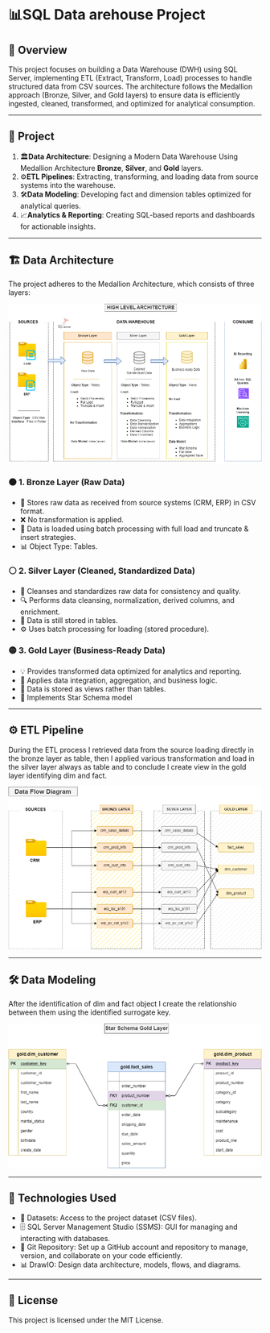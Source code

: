 # 📊SQL Data arehouse Project

## 📝 Overview

This project focuses on building a Data Warehouse (DWH) using SQL Server, implementing ETL (Extract, Transform, Load) processes to handle structured data from CSV sources. The architecture follows the Medallion approach (Bronze, Silver, and Gold layers) to ensure data is efficiently ingested, cleaned, transformed, and optimized for analytical consumption.

---

## 📖 Project

1. 🏛**Data Architecture**: Designing a Modern Data Warehouse Using Medallion Architecture **Bronze**, **Silver**, and **Gold** layers.
2. ⚙️**ETL Pipelines**: Extracting, transforming, and loading data from source systems into the warehouse.
3. 🛠️**Data Modeling**: Developing fact and dimension tables optimized for analytical queries.
4. 📈**Analytics & Reporting**: Creating SQL-based reports and dashboards for actionable insights.

---

## 🏗 Data Architecture

The project adheres to the Medallion Architecture, which consists of three layers:

![Image Alt](https://github.com/StefanoN98/Data-Warehouse-Project-SQL-Server/blob/main/Docs/DWH%20Architecture%20.png?raw=true)


### 🟤 1. Bronze Layer (Raw Data)

- 📂 Stores raw data as received from source systems (CRM, ERP) in CSV format.
- ❌ No transformation is applied.
- 📌 Data is loaded using batch processing with full load and truncate & insert strategies.
- 📊 Object Type: Tables. 


### ⚪ 2. Silver Layer (Cleaned, Standardized Data)

- 🧹 Cleanses and standardizes raw data for consistency and quality.
- 🔍 Performs data cleansing, normalization, derived columns, and enrichment.
- 📌 Data is still stored in tables.
- ⚙ Uses batch processing for loading (stored procedure).


### 🟡 3. Gold Layer (Business-Ready Data)

- 💡 Provides transformed data optimized for analytics and reporting.
- 🔄 Applies data integration, aggregation, and business logic.
- 📌 Data is stored as views rather than tables.
- 🌟 Implements  Star Schema model

---

## ⚙️ ETL Pipeline

During the ETL process I retrieved data from the source loading directly in the bronze layer as table, then I applied various transformation and load in the silver layer always as table and to conclude I create view in the gold layer identifying dim and fact.

![Image Alt](https://github.com/StefanoN98/Data-Warehouse-Project-SQL-Server/blob/main/Docs/Data%20Flow%20Diagram%20.png?raw=true
)

---

## 🛠️ Data Modeling

After the identification of dim and fact object I create the relationshio between them using the identified surrogate key.

![Image Alt](https://github.com/StefanoN98/Data-Warehouse-Project-SQL-Server/blob/dee6e94f1c0d899b7fbfbf42e00a1d08eea6d1f8/Docs/Star%20Schema%20Gold%20Layer.png)

---

## 🔧 Technologies Used

- 📂 Datasets: Access to the project dataset (CSV files).
- 🗄 SQL Server Management Studio (SSMS): GUI for managing and interacting with databases.
- 🐙 Git Repository: Set up a GitHub account and repository to manage, version, and collaborate on your code efficiently.
- 📊 DrawIO: Design data architecture, models, flows, and diagrams.


---

## 📜 License

This project is licensed under the MIT License.
